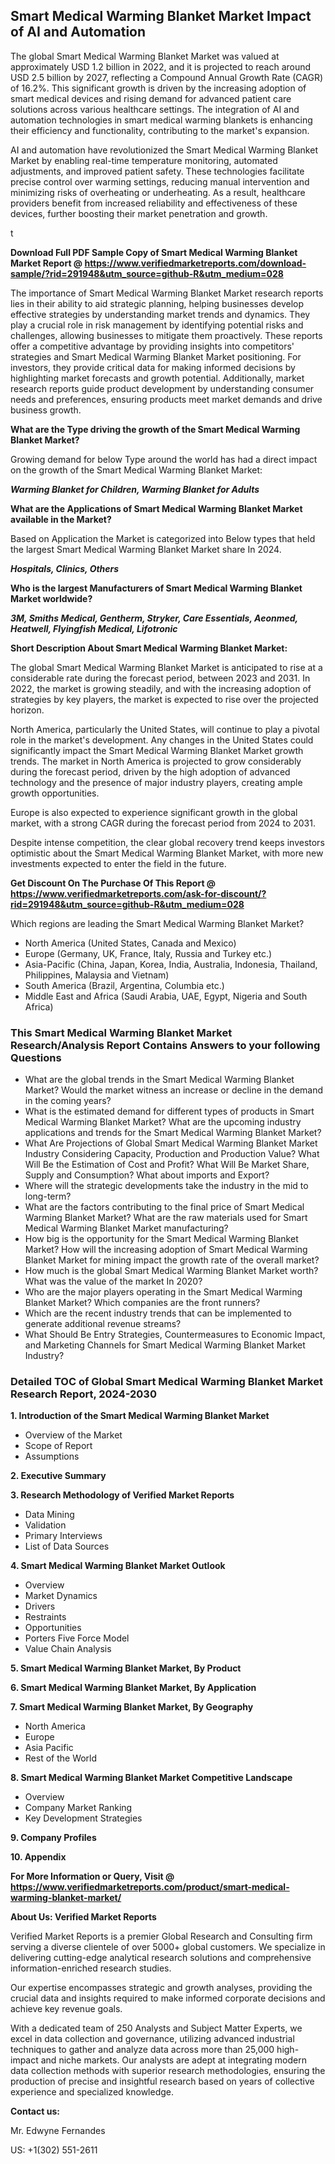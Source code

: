 <h2>Smart Medical Warming Blanket Market Impact of AI and Automation</h2><p>The global Smart Medical Warming Blanket Market was valued at approximately USD 1.2 billion in 2022, and it is projected to reach around USD 2.5 billion by 2027, reflecting a Compound Annual Growth Rate (CAGR) of 16.2%. This significant growth is driven by the increasing adoption of smart medical devices and rising demand for advanced patient care solutions across various healthcare settings. The integration of AI and automation technologies in smart medical warming blankets is enhancing their efficiency and functionality, contributing to the market's expansion.</p><p>AI and automation have revolutionized the Smart Medical Warming Blanket Market by enabling real-time temperature monitoring, automated adjustments, and improved patient safety. These technologies facilitate precise control over warming settings, reducing manual intervention and minimizing risks of overheating or underheating. As a result, healthcare providers benefit from increased reliability and effectiveness of these devices, further boosting their market penetration and growth.</p>t</p><p id="" class=""><strong>Download Full PDF Sample Copy of Smart Medical Warming Blanket Market Report @ <a href="https://www.verifiedmarketreports.com/download-sample/?rid=291948&utm_source=github-R&utm_medium=028" target="_blank">https://www.verifiedmarketreports.com/download-sample/?rid=291948&utm_source=github-R&utm_medium=028</a></strong></p><p>The importance of&nbsp;Smart Medical Warming Blanket Market research reports lies in their ability to aid strategic planning, helping businesses develop effective strategies by understanding market trends and dynamics. They play a crucial role in risk management by identifying potential risks and challenges, allowing businesses to mitigate them proactively. These reports offer a competitive advantage by providing insights into competitors' strategies and Smart Medical Warming Blanket Market positioning. For investors, they provide critical data for making informed decisions by highlighting market forecasts and growth potential. Additionally, market research reports guide product development by understanding consumer needs and preferences, ensuring products meet market demands and drive business growth.</p><p><strong>What are the&nbsp;Type driving the growth of the Smart Medical Warming Blanket Market?</strong></p><p id="" class="">Growing demand for below Type around the world has had a direct impact on the growth of the Smart Medical Warming Blanket Market:</p><em><strong>Warming Blanket for Children, Warming Blanket for Adults</strong></em></p><strong>What are the&nbsp;Applications&nbsp;of Smart Medical Warming Blanket Market available in the Market?</strong></p><p id="" class="">Based on Application the Market is categorized into Below types that held the largest Smart Medical Warming Blanket Market share In 2024.</p><em><strong>Hospitals, Clinics, Others</strong></em></p><strong>Who is the largest Manufacturers of Smart Medical Warming Blanket Market worldwide?</strong></p><p><em><strong>3M, Smiths Medical, Gentherm, Stryker, Care Essentials, Aeonmed, Heatwell, Flyingfish Medical, Lifotronic</strong></em></p><p id="" class=""><strong>Short Description About Smart Medical Warming Blanket Market:</strong></p><p>The global Smart Medical Warming Blanket Market is anticipated to rise at a considerable rate during the forecast period, between 2023 and 2031. In 2022, the market is growing steadily, and with the increasing adoption of strategies by key players, the market is expected to rise over the projected horizon.</p><p>North America, particularly the United States, will continue to play a pivotal role in the market's development. Any changes in the United States could significantly impact the Smart Medical Warming Blanket Market growth trends. The market in North America is projected to grow considerably during the forecast period, driven by the high adoption of advanced technology and the presence of major industry players, creating ample growth opportunities.</p><p>Europe is also expected to experience significant growth in the global market, with a strong CAGR during the forecast period from 2024 to 2031.</p><p>Despite intense competition, the clear global recovery trend keeps investors optimistic about the Smart Medical Warming Blanket Market, with more new investments expected to enter the field in the future.</p><p id="" class=""><strong>Get Discount On The Purchase Of This Report @ <a href="https://www.verifiedmarketreports.com/ask-for-discount/?rid=291948&utm_source=github-R&utm_medium=028" target="_blank">https://www.verifiedmarketreports.com/ask-for-discount/?rid=291948&utm_source=github-R&utm_medium=028</a></strong></p>Which regions are leading the Smart Medical Warming Blanket Market?</p><ul><li>North America (United States, Canada and Mexico)</li><li>Europe (Germany, UK, France, Italy, Russia and Turkey etc.)</li><li>Asia-Pacific (China, Japan, Korea, India, Australia, Indonesia, Thailand, Philippines, Malaysia and Vietnam)</li><li>South America (Brazil, Argentina, Columbia etc.)</li><li>Middle East and Africa (Saudi Arabia, UAE, Egypt, Nigeria and South Africa)</li></ul><h3 id="" class="">This Smart Medical Warming Blanket Market Research/Analysis Report Contains Answers to your following Questions</h3><ul><li>What are the global trends in the Smart Medical Warming Blanket Market? Would the market witness an increase or decline in the demand in the coming years?</li><li>What is the estimated demand for different types of products in Smart Medical Warming Blanket Market? What are the upcoming industry applications and trends for the Smart Medical Warming Blanket Market?</li><li>What Are Projections of Global Smart Medical Warming Blanket Market Industry Considering Capacity, Production and Production Value? What Will Be the Estimation of Cost and Profit? What Will Be Market Share, Supply and Consumption? What about imports and Export?</li><li>Where will the strategic developments take the industry in the mid to long-term?</li><li>What are the factors contributing to the final price of Smart Medical Warming Blanket Market? What are the raw materials used for Smart Medical Warming Blanket Market manufacturing?</li><li>How big is the opportunity for the Smart Medical Warming Blanket Market? How will the increasing adoption of Smart Medical Warming Blanket Market for mining impact the growth rate of the overall market?</li><li>How much is the global Smart Medical Warming Blanket Market worth? What was the value of the market In 2020?</li><li>Who are the major players operating in the Smart Medical Warming Blanket Market? Which companies are the front runners?</li><li>Which are the recent industry trends that can be implemented to generate additional revenue streams?</li><li>What Should Be Entry Strategies, Countermeasures to Economic Impact, and Marketing Channels for Smart Medical Warming Blanket Market Industry?</li></ul><h3 id="" class="">Detailed TOC of Global Smart Medical Warming Blanket Market Research Report, 2024-2030</h3><p id="" class=""><strong>1. Introduction of the Smart Medical Warming Blanket Market</strong></p><ul><li>Overview of the Market</li><li>Scope of Report</li><li>Assumptions</li></ul><p id="" class=""><strong>2. Executive Summary</strong></p><p id="" class=""><strong>3. Research Methodology of Verified Market Reports</strong></p><ul><li>Data Mining</li><li>Validation</li><li>Primary Interviews</li><li>List of Data Sources</li></ul><p id="" class=""><strong>4. Smart Medical Warming Blanket Market Outlook</strong></p><ul><li>Overview</li><li>Market Dynamics</li><li>Drivers</li><li>Restraints</li><li>Opportunities</li><li>Porters Five Force Model</li><li>Value Chain Analysis</li></ul><p id="" class=""><strong>5. Smart Medical Warming Blanket Market, By Product</strong></p><p id="" class=""><strong>6. Smart Medical Warming Blanket Market, By Application</strong></p><p id="" class=""><strong>7. Smart Medical Warming Blanket Market, By Geography</strong></p><ul><li>North America</li><li>Europe</li><li>Asia Pacific</li><li>Rest of the World</li></ul><p id="" class=""><strong>8. Smart Medical Warming Blanket Market Competitive Landscape</strong></p><ul><li>Overview</li><li>Company Market Ranking</li><li>Key Development Strategies</li></ul><p id="" class=""><strong>9. Company Profiles</strong></p><p id="" class=""><strong>10. Appendix</strong></p><p id="" class=""><strong>For More Information or Query, Visit @ <a href="https://www.verifiedmarketreports.com/product/smart-medical-warming-blanket-market/" target="_blank">https://www.verifiedmarketreports.com/product/smart-medical-warming-blanket-market/</a></strong></p><p id="" class=""><strong>About Us: Verified Market Reports</strong></p><p id="" class="">Verified Market Reports is a premier Global Research and Consulting firm serving a diverse clientele of over 5000+ global customers. We specialize in delivering cutting-edge analytical research solutions and comprehensive information-enriched research studies.</p><p id="" class="">Our expertise encompasses strategic and growth analyses, providing the crucial data and insights required to make informed corporate decisions and achieve key revenue goals.</p><p id="" class="">With a dedicated team of 250 Analysts and Subject Matter Experts, we excel in data collection and governance, utilizing advanced industrial techniques to gather and analyze data across more than 25,000 high-impact and niche markets. Our analysts are adept at integrating modern data collection methods with superior research methodologies, ensuring the production of precise and insightful research based on years of collective experience and specialized knowledge.</p><p id="" class=""><strong>Contact us:</strong></p><p id="" class="">Mr. Edwyne Fernandes</p><p id="" class="">US: +1(302) 551-2611</p>